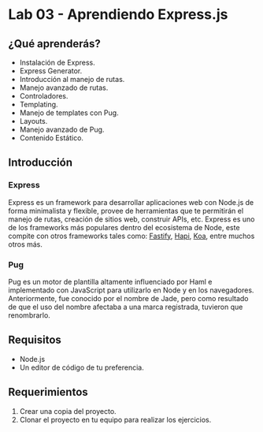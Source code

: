 # Lab 03 - Aprendiendo Express.js

## ¿Qué aprenderás?
- Instalación de Express.
- Express Generator.
- Introducción al manejo de rutas.
- Manejo avanzado de rutas.
- Controladores.
- Templating.
- Manejo de templates con Pug.
- Layouts.
- Manejo avanzado de Pug.
- Contenido Estático.

## Introducción
### Express
Express es un framework para desarrollar aplicaciones web con Node.js de forma minimalista y flexible, provee de herramientas que te permitirán el manejo de rutas, creación de sitios web, construir APIs, etc. Express es uno de los frameworks más populares dentro del ecosistema de Node, este compite con otros frameworks tales como: [Fastify](https://www.fastify.io/), [Hapi](https://hapijs.com/), [Koa](https://koajs.com/), entre muchos otros más.

### Pug
Pug es un motor de plantilla altamente influenciado por Haml e implementado con JavaScript para utilizarlo en Node y en los navegadores. Anteriormente, fue conocido por el nombre de Jade, pero como resultado de que el uso del nombre afectaba a una marca registrada, tuvieron que renombrarlo.

## Requisitos
- Node.js
- Un editor de código de tu preferencia.

## Requerimientos
1. Crear una copia del proyecto.
2. Clonar el proyecto en tu equipo para realizar los ejercicios.
